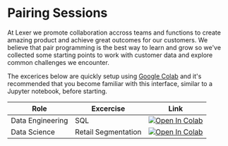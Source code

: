 # Pairing Sessions

At Lexer we promote collaboration accross teams and functions to create amazing product and achieve great outcomes for our customers. We believe that pair programming is the best way to learn and grow so we've collected some starting points to work with customer data and explore common challenges we encounter.

The excerices below are quickly setup using [Google Colab](https://colab.research.google.com/) and it's recommended that you become familiar with this interface, similar to a Jupyter notebook, before starting.

| Role             | Excercise           | Link                                                                                                                                                                                           |
|------------------|---------------------|------------------------------------------------------------------------------------------------------------------------------------------------------------------------------------------------|
| Data Engineering | SQL                 | [![Open In Colab](https://colab.research.google.com/assets/colab-badge.svg)](http://colab.research.google.com/github/lexerdev/pairing-sessions/blob/main/notebooks/data_engineering_sql.ipynb) |
| Data Science     | Retail Segmentation | [![Open In Colab](https://colab.research.google.com/assets/colab-badge.svg)](http://colab.research.google.com/github/lexerdev/pairing-sessions/blob/main/notebooks/data_science_rfm.ipynb)     |